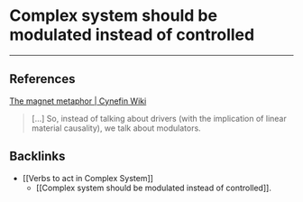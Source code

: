# Complex system should be modulated instead of controlled

---
## References
[The magnet metaphor | Cynefin Wiki](https://cynefin.io/wiki/The_magnet_metaphor)
> [...] So, instead of talking about drivers (with the implication of linear material causality), we talk about modulators.

## Backlinks
* [[Verbs to act in Complex System]]
	* [[Complex system should be modulated instead of controlled]].

<!-- #evergreen -->

<!-- {BearID:BDB14202-951C-4B8B-9041-41328C3C19C5} -->

